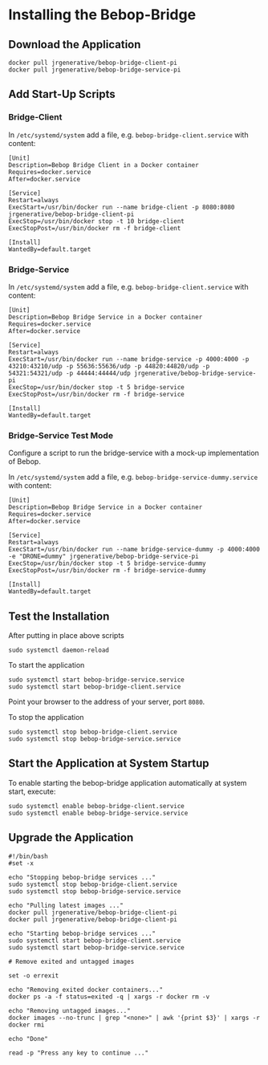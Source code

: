 # Installing the Bebop-Bridge

## Download the Application

```
docker pull jrgenerative/bebop-bridge-client-pi
docker pull jrgenerative/bebop-bridge-service-pi
```
## Add Start-Up Scripts

### Bridge-Client 

In `/etc/systemd/system` add a file, e.g. `bebop-bridge-client.service` with content:
```
[Unit]
Description=Bebop Bridge Client in a Docker container
Requires=docker.service
After=docker.service

[Service]
Restart=always
ExecStart=/usr/bin/docker run --name bridge-client -p 8080:8080 jrgenerative/bebop-bridge-client-pi
ExecStop=/usr/bin/docker stop -t 10 bridge-client
ExecStopPost=/usr/bin/docker rm -f bridge-client

[Install]
WantedBy=default.target
```

### Bridge-Service

In `/etc/systemd/system` add a file, e.g. `bebop-bridge-client.service` with content:

```
[Unit]
Description=Bebop Bridge Service in a Docker container
Requires=docker.service
After=docker.service

[Service]
Restart=always
ExecStart=/usr/bin/docker run --name bridge-service -p 4000:4000 -p 43210:43210/udp -p 55636:55636/udp -p 44820:44820/udp -p 54321:54321/udp -p 44444:44444/udp jrgenerative/bebop-bridge-service-pi
ExecStop=/usr/bin/docker stop -t 5 bridge-service
ExecStopPost=/usr/bin/docker rm -f bridge-service

[Install]
WantedBy=default.target
```
### Bridge-Service Test Mode

Configure a script to run the bridge-service with a mock-up implementation of Bebop.

In `/etc/systemd/system` add a file, e.g. `bebop-bridge-service-dummy.service` with content:

```
[Unit]
Description=Bebop Bridge Service in a Docker container
Requires=docker.service
After=docker.service

[Service]
Restart=always
ExecStart=/usr/bin/docker run --name bridge-service-dummy -p 4000:4000 -e "DRONE=dummy" jrgenerative/bebop-bridge-service-pi
ExecStop=/usr/bin/docker stop -t 5 bridge-service-dummy
ExecStopPost=/usr/bin/docker rm -f bridge-service-dummy

[Install]
WantedBy=default.target
```

## Test the Installation

After putting in place above scripts
```
sudo systemctl daemon-reload
```

To start the application
```
sudo systemctl start bebop-bridge-service.service
sudo systemctl start bebop-bridge-client.service
```

Point your browser to the address of your server, port `8080`.

To stop the application
```
sudo systemctl stop bebop-bridge-client.service
sudo systemctl stop bebop-bridge-service.service
```

## Start the Application at System Startup

To enable starting the bebop-bridge application automatically at system start, execute:
```
sudo systemctl enable bebop-bridge-client.service
sudo systemctl enable bebop-bridge-service.service
```

## Upgrade the Application
 
```
#!/bin/bash
#set -x

echo "Stopping bebop-bridge services ..."
sudo systemctl stop bebop-bridge-client.service
sudo systemctl stop bebop-bridge-service.service

echo "Pulling latest images ..."
docker pull jrgenerative/bebop-bridge-client-pi
docker pull jrgenerative/bebop-bridge-client-pi

echo "Starting bebop-bridge services ..."
sudo systemctl start bebop-bridge-client.service
sudo systemctl start bebop-bridge-service.service

# Remove exited and untagged images

set -o errexit

echo "Removing exited docker containers..."
docker ps -a -f status=exited -q | xargs -r docker rm -v

echo "Removing untagged images..."
docker images --no-trunc | grep "<none>" | awk '{print $3}' | xargs -r docker rmi

echo "Done"

read -p "Press any key to continue ..."
```

